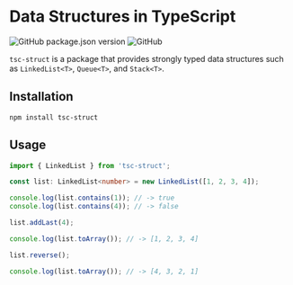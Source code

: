# Data Structures in TypeScript

![GitHub package.json version](https://img.shields.io/github/package-json/v/rorazliev/tsc-struct?color=informational) ![GitHub](https://img.shields.io/github/license/rorazliev/tsc-struct?color=informational)

`tsc-struct` is a package that provides strongly typed data structures such as `LinkedList<T>`, `Queue<T>`, and `Stack<T>`.

## Installation

```
npm install tsc-struct
```

## Usage

```typescript
import { LinkedList } from 'tsc-struct';

const list: LinkedList<number> = new LinkedList([1, 2, 3, 4]);

console.log(list.contains(1)); // -> true
console.log(list.contains(4)); // -> false

list.addLast(4);

console.log(list.toArray()); // -> [1, 2, 3, 4]

list.reverse();

console.log(list.toArray()); // -> [4, 3, 2, 1]
```
